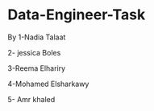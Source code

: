# Data-Engineer-Task
By 
1-Nadia Talaat​

2- jessica Boles ​

3-Reema Elhariry​

4-Mohamed Elsharkawy ​

5- Amr khaled​


